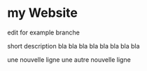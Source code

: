 # my Website

edit for example branche

short description
bla bla bla bla
bla bla bla bla

une nouvelle ligne
une autre nouvelle ligne
